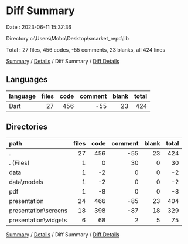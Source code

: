 # Diff Summary

Date : 2023-06-11 15:37:36

Directory c:\\Users\\Mobo\\Desktop\\smarket_repo\\lib

Total : 27 files,  456 codes, -55 comments, 23 blanks, all 424 lines

[Summary](results.md) / [Details](details.md) / Diff Summary / [Diff Details](diff-details.md)

## Languages
| language | files | code | comment | blank | total |
| :--- | ---: | ---: | ---: | ---: | ---: |
| Dart | 27 | 456 | -55 | 23 | 424 |

## Directories
| path | files | code | comment | blank | total |
| :--- | ---: | ---: | ---: | ---: | ---: |
| . | 27 | 456 | -55 | 23 | 424 |
| . (Files) | 1 | 0 | 30 | 0 | 30 |
| data | 1 | -2 | 0 | 0 | -2 |
| data\\models | 1 | -2 | 0 | 0 | -2 |
| pdf | 1 | -8 | 0 | 0 | -8 |
| presentation | 24 | 466 | -85 | 23 | 404 |
| presentation\\screens | 18 | 398 | -87 | 18 | 329 |
| presentation\\widgets | 6 | 68 | 2 | 5 | 75 |

[Summary](results.md) / [Details](details.md) / Diff Summary / [Diff Details](diff-details.md)